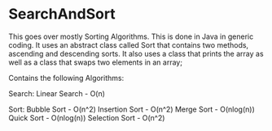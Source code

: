 # SearchAndSort

This goes over mostly Sorting Algorithms.  This is done in Java in generic coding. 
It uses an abstract class called Sort that contains two methods, ascending and descending sorts.
It also uses a class that prints the array as well as a class that swaps two elements in an array;

Contains the following Algorithms:

Search: 
  Linear Search - O(n)

Sort:
  Bubble Sort     - O(n^2)
  Insertion Sort  - O(n^2)
  Merge Sort      - O(nlog(n))
  Quick Sort      - O(nlog(n))
  Selection Sort  - O(n^2)
  
